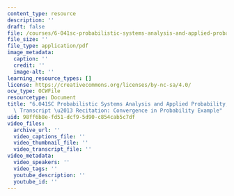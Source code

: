 ```yaml
---
content_type: resource
description: ''
draft: false
file: /courses/6-041sc-probabilistic-systems-analysis-and-applied-probability-fall-2013/98ff6b8efd51dcf95d90c854cab5c7df_MIT6_041SCF13_Edit2_No33_Rec20_P3_ConvgProb2_300k.pdf
file_size: ''
file_type: application/pdf
image_metadata:
  caption: ''
  credit: ''
  image-alt: ''
learning_resource_types: []
license: https://creativecommons.org/licenses/by-nc-sa/4.0/
ocw_type: OCWFile
resourcetype: Document
title: "6.041SC Probabilistic Systems Analysis and Applied Probability, Fall 2013\
  \ Transcript \u2013 Recitation: Convergence in Probability Example"
uid: 98ff6b8e-fd51-dcf9-5d90-c854cab5c7df
video_files:
  archive_url: ''
  video_captions_file: ''
  video_thumbnail_file: ''
  video_transcript_file: ''
video_metadata:
  video_speakers: ''
  video_tags: ''
  youtube_description: ''
  youtube_id: ''
---
```

